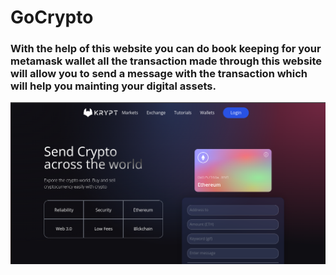 # GoCrypto

### With the help of this website you can do book keeping for your metamask wallet all the transaction made through this website will allow you to send a message with the transaction which will help you mainting your digital assets.

<img src="/goCrypto.png" alt="">